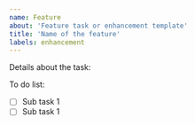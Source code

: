 ```yaml
---
name: Feature
about: 'Feature task or enhancement template'
title: 'Name of the feature'
labels: enhancement
---
```


Details about the task:

To do list:
- [ ] Sub task 1
- [ ] Sub task 1

<!-- Screenshot if needed -->